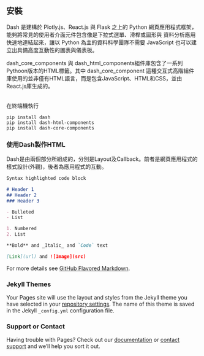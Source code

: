 ## 安裝

Dash 是建構於 Plotly.js、React.js 與 Flask 之上的 Python 網頁應用程式框架，能夠將常見的使用者介面元件包含像是下拉式選單、滑桿或圖形與 資料分析應用快速地連結起來，讓以 Python 為主的資料科學團隊不需要 JavaScript 也可以建立出具備高度互動性的圖表與儀表板。<br>

dash_core_components 與 dash_html_components組件庫包含了一系列Pythoon版本的HTML標籤。其中 dash_core_component 這種交互式高階組件庫使用的並非僅有HTML語言，而是包含JavaScript、HTML和CSS，並由React.js庫生成的。<br><br>

在終端機執行
```
pip install dash
pip install dash-html-components
pip install dash-core-components
```


### 使用Dash製作HTML

Dash是由兩個部分所組成的，分別是Layout及Callback。前者是網頁應用程式的樣式設計(外觀)，後者為應用程式的互動。

```markdown
Syntax highlighted code block

# Header 1
## Header 2
### Header 3

- Bulleted
- List

1. Numbered
2. List

**Bold** and _Italic_ and `Code` text

[Link](url) and ![Image](src)
```

For more details see [GitHub Flavored Markdown](https://guides.github.com/features/mastering-markdown/).

### Jekyll Themes

Your Pages site will use the layout and styles from the Jekyll theme you have selected in your [repository settings](https://github.com/YuTe-Lai/yute-dash.github.io/settings). The name of this theme is saved in the Jekyll `_config.yml` configuration file.

### Support or Contact

Having trouble with Pages? Check out our [documentation](https://help.github.com/categories/github-pages-basics/) or [contact support](https://github.com/contact) and we’ll help you sort it out.
